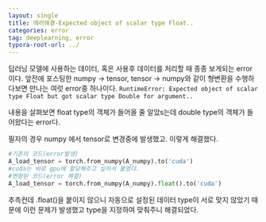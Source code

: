 ```yaml
---
layout: single
title: 에러해결-Expected object of scalar type Float..
categories: error
tag: deeplearning, error
typora-root-url: ../
---
```


딥러닝 모델에 사용하는 데이터, 혹은 사용후 데이터를 처리할 때 종종 보게되는 error이다. 앞전에 포스팅한 numpy -> tensor, tensor -> numpy와 같이 형변환을 수행하다보면 만나는 여럿 error중 하나이다. `RuntimeError: Expected object of scalar type Float but got scalar type Double for argument.. `



내용을 살펴보면 float type의 객체가 들어올 줄 알았s는데 double type의 객체가 들어왔다는 error다.

필자의 경우 numpy 에서 tensor로 변경중에 발생했고.  이렇게 해결했다.

```python
#기존의 코드(error발생)
A_load_tensor = torch.from_numpy(A_numpy).to('cuda')
#cuda는 바로 gpu에 할당해주고 싶어서 붙였다.
#변형된 코드(error 해결)
A_load_tensor = torch.from_numpy(A_numpy).float().to('cuda')
```



추측컨데 .float()을 붙이지 않으니 자동으로 설정된 데이터 type이 서로 맞지 않았기 때문에 이런 문제가 발생했고 type을 지정하여 맞춰주니 해결되었다.